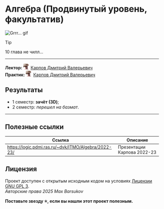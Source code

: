 # Алгебра (Продвинутый уровень, факультатив)

<img alt="Grrr... gif" src="https://github.com/maxbarsukov/itmo/blob/master/.docs/grr.gif" height="250">

> [!TIP]
> 10 глава не чилл...

---

**Лектор:** <a href="https://github.com/maxbarsukov/itmo/blob/master/.docs/tap-tap/README.md"><img alt="karpov" src="https://github.com/maxbarsukov/itmo/blob/master/.docs/tap-tap/karpov.gif" height="20"></a> [Карпов Дмитрий Валерьевич](https://logic.pdmi.ras.ru/~dvk/) \
**Практик:** <a href="https://github.com/maxbarsukov/itmo/blob/master/.docs/tap-tap/README.md"><img alt="karpov" src="https://github.com/maxbarsukov/itmo/blob/master/.docs/tap-tap/karpov.gif" height="20"></a> [Карпов Дмитрий Валерьевич](https://logic.pdmi.ras.ru/~dvk/)

## Результаты

- 1 семестр: **зачёт (3D)**;
- 2 семестр: *перешел на базмат*.

---

## Полезные ссылки

| Ссылка | Описание |
| --- | --- |
| https://logic.pdmi.ras.ru/~dvk/ITMO/Algebra/2022-23/ | Презентации Карпова 2022-23 |

## Лицензия <a name="license"></a>

Проект доступен с открытым исходным кодом на условиях [Лицензии GNU GPL 3](https://opensource.org/license/gpl-3-0/). \
*Авторские права 2025 Max Barsukov*

**Поставьте звезду :star:, если вы нашли этот проект полезным.**
